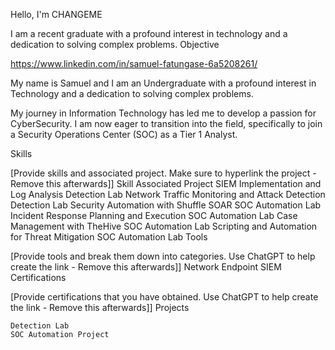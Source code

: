 Hello, I'm CHANGEME

I am a recent graduate with a profound interest in technology and a dedication to solving complex problems.
Objective

https://www.linkedin.com/in/samuel-fatungase-6a5208261/ 

My name is Samuel and I am an Undergraduate with a profound interest in Technology and a dedication to solving complex problems. 

My journey in Information Technology has led me to develop a passion for CyberSecurity. I am now eager to transition into the field, specifically to join a Security Operations Center (SOC) as a Tier 1 Analyst.

Skills

[Provide skills and associated project. Make sure to hyperlink the project - Remove this afterwards]]
Skill 	Associated Project
SIEM Implementation and Log Analysis 	Detection Lab
Network Traffic Monitoring and Attack Detection 	Detection Lab
Security Automation with Shuffle SOAR 	SOC Automation Lab
Incident Response Planning and Execution 	SOC Automation Lab
Case Management with TheHive 	SOC Automation Lab
Scripting and Automation for Threat Mitigation 	SOC Automation Lab
Tools

[Provide tools and break them down into categories. Use ChatGPT to help create the link - Remove this afterwards]]
Network
Endpoint
SIEM
Certifications

[Provide certifications that you have obtained. Use ChatGPT to help create the link - Remove this afterwards]]
Projects

    Detection Lab
    SOC Automation Project
